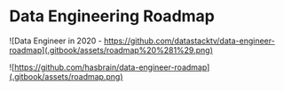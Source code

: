 # Data Engineering Roadmap

![Data Engineer in 2020 - https://github.com/datastacktv/data-engineer-roadmap](.gitbook/assets/roadmap%20%281%29.png)

![https://github.com/hasbrain/data-engineer-roadmap](.gitbook/assets/roadmap.png)

